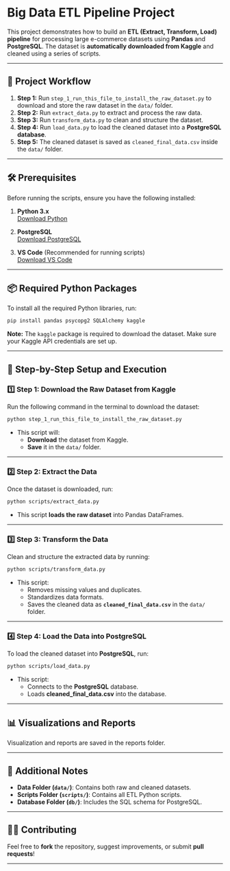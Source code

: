 # **Big Data ETL Pipeline Project**

This project demonstrates how to build an **ETL (Extract, Transform, Load) pipeline** for processing large e-commerce datasets using **Pandas** and **PostgreSQL**. The dataset is **automatically downloaded from Kaggle** and cleaned using a series of scripts.

---

## **📌 Project Workflow**
1. **Step 1:** Run `step_1_run_this_file_to_install_the_raw_dataset.py` to download and store the raw dataset in the `data/` folder.
2. **Step 2:** Run `extract_data.py` to extract and process the raw data.
3. **Step 3:** Run `transform_data.py` to clean and structure the dataset.
4. **Step 4:** Run `load_data.py` to load the cleaned dataset into a **PostgreSQL database**.
5. **Step 5:** The cleaned dataset is saved as `cleaned_final_data.csv` inside the `data/` folder.

---

## **🛠 Prerequisites**

Before running the scripts, ensure you have the following installed:

1. **Python 3.x**  
   [Download Python](https://www.python.org/downloads/)

2. **PostgreSQL**  
   [Download PostgreSQL](https://www.postgresql.org/download/)

3. **VS Code** (Recommended for running scripts)  
   [Download VS Code](https://code.visualstudio.com/download)

---

## **📦 Required Python Packages**

To install all the required Python libraries, run:

```bash
pip install pandas psycopg2 SQLAlchemy kaggle
```

**Note:** The `kaggle` package is required to download the dataset. Make sure your Kaggle API credentials are set up.

---

## **🚀 Step-by-Step Setup and Execution**

### **1️⃣ Step 1: Download the Raw Dataset from Kaggle**
Run the following command in the terminal to download the dataset:

```bash
python step_1_run_this_file_to_install_the_raw_dataset.py
```

- This script will:
  - **Download** the dataset from Kaggle.
  - **Save** it in the `data/` folder.

---

### **2️⃣ Step 2: Extract the Data**
Once the dataset is downloaded, run:

```bash
python scripts/extract_data.py
```

- This script **loads the raw dataset** into Pandas DataFrames.

---

### **3️⃣ Step 3: Transform the Data**
Clean and structure the extracted data by running:

```bash
python scripts/transform_data.py
```

- This script:
  - Removes missing values and duplicates.
  - Standardizes data formats.
  - Saves the cleaned data as **`cleaned_final_data.csv`** in the `data/` folder.

---

### **4️⃣ Step 4: Load the Data into PostgreSQL**
To load the cleaned dataset into **PostgreSQL**, run:

```bash
python scripts/load_data.py
```

- This script:
  - Connects to the **PostgreSQL** database.
  - Loads **cleaned_final_data.csv** into the database.

---

## **📊 Visualizations and Reports**
Visualization and reports are saved in the reports folder.

---

## **📌 Additional Notes**
- **Data Folder (`data/`)**: Contains both raw and cleaned datasets.
- **Scripts Folder (`scripts/`)**: Contains all ETL Python scripts.
- **Database Folder (`db/`)**: Includes the SQL schema for PostgreSQL.

---

## **👨‍💻 Contributing**
Feel free to **fork** the repository, suggest improvements, or submit **pull requests**!

---
